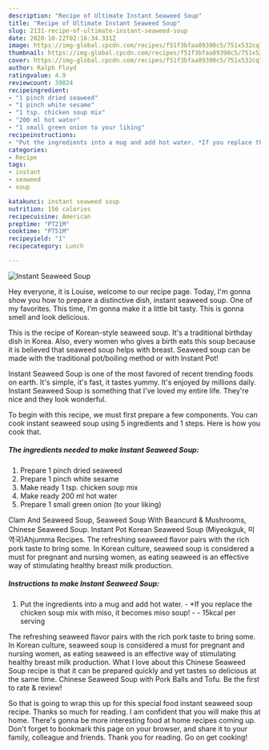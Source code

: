 ```yaml
---
description: "Recipe of Ultimate Instant Seaweed Soup"
title: "Recipe of Ultimate Instant Seaweed Soup"
slug: 2131-recipe-of-ultimate-instant-seaweed-soup
date: 2020-10-22T02:16:34.331Z
image: https://img-global.cpcdn.com/recipes/f51f3bfaa89390c5/751x532cq70/instant-seaweed-soup-recipe-main-photo.jpg
thumbnail: https://img-global.cpcdn.com/recipes/f51f3bfaa89390c5/751x532cq70/instant-seaweed-soup-recipe-main-photo.jpg
cover: https://img-global.cpcdn.com/recipes/f51f3bfaa89390c5/751x532cq70/instant-seaweed-soup-recipe-main-photo.jpg
author: Ralph Floyd
ratingvalue: 4.9
reviewcount: 39024
recipeingredient:
- "1 pinch dried seaweed"
- "1 pinch white sesame"
- "1 tsp. chicken soup mix"
- "200 ml hot water"
- "1 small green onion to your liking"
recipeinstructions:
- "Put the ingredients into a mug and add hot water. *If you replace the chicken soup mix with miso, it becomes miso soup!     15kcal per serving"
categories:
- Recipe
tags:
- instant
- seaweed
- soup

katakunci: instant seaweed soup 
nutrition: 156 calories
recipecuisine: American
preptime: "PT21M"
cooktime: "PT51M"
recipeyield: "1"
recipecategory: Lunch

---
```



![Instant Seaweed Soup](https://img-global.cpcdn.com/recipes/f51f3bfaa89390c5/751x532cq70/instant-seaweed-soup-recipe-main-photo.jpg)

Hey everyone, it is Louise, welcome to our recipe page. Today, I'm gonna show you how to prepare a distinctive dish, instant seaweed soup. One of my favorites. This time, I'm gonna make it a little bit tasty. This is gonna smell and look delicious.

This is the recipe of Korean-style seaweed soup. It&#39;s a traditional birthday dish in Korea. Also, every women who gives a birth eats this soup because it is believed that seaweed soup helps with breast. Seaweed soup can be made with the traditional pot/boiling method or with Instant Pot!

Instant Seaweed Soup is one of the most favored of recent trending foods on earth. It's simple, it's fast, it tastes yummy. It's enjoyed by millions daily. Instant Seaweed Soup is something that I've loved my entire life. They're nice and they look wonderful.


To begin with this recipe, we must first prepare a few components. You can cook instant seaweed soup using 5 ingredients and 1 steps. Here is how you cook that.

<!--inarticleads1-->

##### The ingredients needed to make Instant Seaweed Soup:

1. Prepare 1 pinch dried seaweed
1. Prepare 1 pinch white sesame
1. Make ready 1 tsp. chicken soup mix
1. Make ready 200 ml hot water
1. Prepare 1 small green onion (to your liking)


Clam And Seaweed Soup, Seaweed Soup With Beancurd &amp; Mushrooms, Chinese Seaweed Soup. Instant Pot Korean Seaweed Soup (Miyeokguk, 미역국)Ahjumma Recipes. The refreshing seaweed flavor pairs with the rich pork taste to bring some. In Korean culture, seaweed soup is considered a must for pregnant and nursing women, as eating seaweed is an effective way of stimulating healthy breast milk production. 

<!--inarticleads2-->

##### Instructions to make Instant Seaweed Soup:

1. Put the ingredients into a mug and add hot water. - *If you replace the chicken soup mix with miso, it becomes miso soup!  -   -  15kcal per serving


The refreshing seaweed flavor pairs with the rich pork taste to bring some. In Korean culture, seaweed soup is considered a must for pregnant and nursing women, as eating seaweed is an effective way of stimulating healthy breast milk production. What I love about this Chinese Seaweed Soup recipe is that it can be prepared quickly and yet tastes so delicious at the same time. Chinese Seaweed Soup with Pork Balls and Tofu. Be the first to rate &amp; review! 

So that is going to wrap this up for this special food instant seaweed soup recipe. Thanks so much for reading. I am confident that you will make this at home. There's gonna be more interesting food at home recipes coming up. Don't forget to bookmark this page on your browser, and share it to your family, colleague and friends. Thank you for reading. Go on get cooking!
